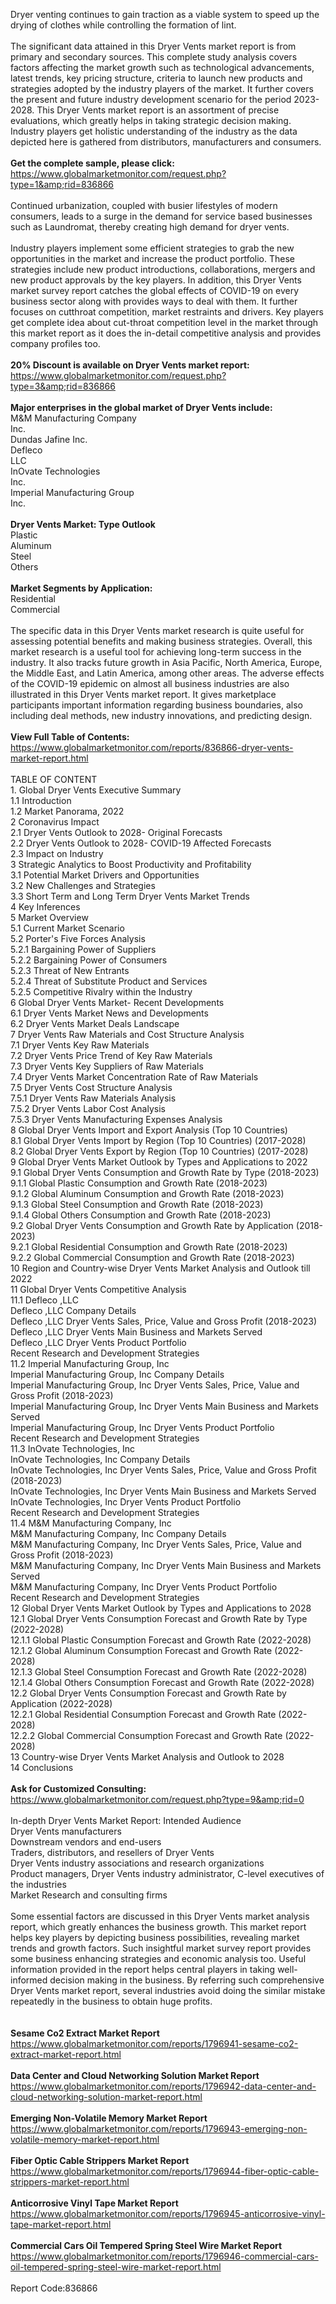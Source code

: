 Dryer venting continues to gain traction as a viable system to speed up the drying of clothes while controlling the formation of lint.<br /><br />The significant data attained in this Dryer Vents market report is from primary and secondary sources. This complete study analysis covers factors affecting the market growth such as technological advancements, latest trends, key pricing structure, criteria to launch new products and strategies adopted by the industry players of the market. It further covers the present and future industry development scenario for the period 2023-2028. This Dryer Vents market report is an assortment of precise evaluations, which greatly helps in taking strategic decision making. Industry players get holistic understanding of the industry as the data depicted here is gathered from distributors, manufacturers and consumers. <br /><br /><strong>Get the complete sample, please click:</strong><br /><a href="https://www.globalmarketmonitor.com/request.php?type=1&amp;rid=836866">https://www.globalmarketmonitor.com/request.php?type=1&amp;rid=836866</a><br /><br />Continued urbanization, coupled with busier lifestyles of modern consumers, leads to a surge in the demand for service based businesses such as Laundromat, thereby creating high demand for dryer vents.<br /><br />Industry players implement some efficient strategies to grab the new opportunities in the market and increase the product portfolio. These strategies include new product introductions, collaborations, mergers and new product approvals by the key players. In addition, this Dryer Vents market survey report catches the global effects of COVID-19 on every business sector along with provides ways to deal with them. It further focuses on cutthroat competition, market restraints and drivers. Key players get complete idea about cut-throat competition level in the market through this market report as it does the in-detail competitive analysis and provides company profiles too. <br /><br /><strong>20% Discount is available on Dryer Vents market report:</strong><br /><a href="https://www.globalmarketmonitor.com/request.php?type=3&amp;rid=836866">https://www.globalmarketmonitor.com/request.php?type=3&amp;rid=836866</a><br /><br /><strong>Major enterprises in the global market of Dryer Vents include:</strong><br /> M&amp;M Manufacturing Company<br /> Inc. <br />Dundas Jafine Inc. <br />Defleco <br />LLC <br />InOvate Technologies<br /> Inc. <br />Imperial Manufacturing Group<br /> Inc. <br /><br /><strong>Dryer Vents Market: Type Outlook</strong><br />Plastic <br />Aluminum <br />Steel <br />Others <br /><br /><strong>Market Segments by Application:</strong><br />Residential <br />Commercial <br /><br />The specific data in this Dryer Vents market research is quite useful for assessing potential benefits and making business strategies. Overall, this market research is a useful tool for achieving long-term success in the industry. It also tracks future growth in Asia Pacific, North America, Europe, the Middle East, and Latin America, among other areas. The adverse effects of the COVID-19 epidemic on almost all business industries are also illustrated in this Dryer Vents market report. It gives marketplace participants important information regarding business boundaries, also including deal methods, new industry innovations, and predicting design.<br /><br /><strong>View Full Table of Contents:</strong><br /><a href="https://www.globalmarketmonitor.com/reports/836866-dryer-vents-market-report.html">https://www.globalmarketmonitor.com/reports/836866-dryer-vents-market-report.html</a><br /><br />TABLE OF CONTENT<br />1. Global Dryer Vents Executive Summary<br />1.1 Introduction<br />1.2 Market Panorama, 2022<br />2 Coronavirus Impact<br />2.1 Dryer Vents Outlook to 2028- Original Forecasts<br />2.2 Dryer Vents Outlook to 2028- COVID-19 Affected Forecasts<br />2.3 Impact on Industry<br />3 Strategic Analytics to Boost Productivity and Profitability<br />3.1 Potential Market Drivers and Opportunities<br />3.2 New Challenges and Strategies<br />3.3 Short Term and Long Term Dryer Vents Market Trends<br />4 Key Inferences<br />5 Market Overview<br />5.1 Current Market Scenario<br />5.2 Porter's Five Forces Analysis<br />5.2.1 Bargaining Power of Suppliers<br />5.2.2 Bargaining Power of Consumers<br />5.2.3 Threat of New Entrants<br />5.2.4 Threat of Substitute Product and Services<br />5.2.5 Competitive Rivalry within the Industry<br />6 Global Dryer Vents Market- Recent Developments<br />6.1 Dryer Vents Market News and Developments<br />6.2 Dryer Vents Market Deals Landscape<br />7 Dryer Vents Raw Materials and Cost Structure Analysis<br />7.1 Dryer Vents Key Raw Materials<br />7.2 Dryer Vents Price Trend of Key Raw Materials<br />7.3 Dryer Vents Key Suppliers of Raw Materials<br />7.4 Dryer Vents Market Concentration Rate of Raw Materials<br />7.5 Dryer Vents Cost Structure Analysis<br />7.5.1 Dryer Vents Raw Materials Analysis<br />7.5.2 Dryer Vents Labor Cost Analysis<br />7.5.3 Dryer Vents Manufacturing Expenses Analysis<br />8 Global Dryer Vents Import and Export Analysis (Top 10 Countries)<br />8.1 Global Dryer Vents Import by Region (Top 10 Countries) (2017-2028)<br />8.2 Global Dryer Vents Export by Region (Top 10 Countries) (2017-2028)<br />9 Global Dryer Vents Market Outlook by Types and Applications to 2022<br />9.1 Global Dryer Vents Consumption and Growth Rate by Type (2018-2023)<br />9.1.1 Global Plastic Consumption and Growth Rate (2018-2023)<br />9.1.2 Global Aluminum Consumption and Growth Rate (2018-2023)<br />9.1.3 Global Steel Consumption and Growth Rate (2018-2023)<br />9.1.4 Global Others Consumption and Growth Rate (2018-2023)<br />9.2 Global Dryer Vents Consumption and Growth Rate by Application (2018-2023)<br />9.2.1  Global Residential Consumption and Growth Rate (2018-2023)<br />9.2.2  Global Commercial Consumption and Growth Rate (2018-2023)<br />10 Region and Country-wise Dryer Vents Market Analysis and Outlook till 2022<br />11 Global Dryer Vents Competitive Analysis<br />11.1 Defleco ,LLC<br />Defleco ,LLC Company Details<br />Defleco ,LLC Dryer Vents Sales, Price, Value and Gross Profit (2018-2023)<br />Defleco ,LLC Dryer Vents Main Business and Markets Served<br />Defleco ,LLC Dryer Vents Product Portfolio<br />Recent Research and Development Strategies<br />11.2 Imperial Manufacturing Group, Inc<br />Imperial Manufacturing Group, Inc Company Details<br />Imperial Manufacturing Group, Inc Dryer Vents Sales, Price, Value and Gross Profit (2018-2023)<br />Imperial Manufacturing Group, Inc Dryer Vents Main Business and Markets Served<br />Imperial Manufacturing Group, Inc Dryer Vents Product Portfolio<br />Recent Research and Development Strategies<br />11.3 InOvate Technologies, Inc<br />InOvate Technologies, Inc Company Details<br />InOvate Technologies, Inc Dryer Vents Sales, Price, Value and Gross Profit (2018-2023)<br />InOvate Technologies, Inc Dryer Vents Main Business and Markets Served<br />InOvate Technologies, Inc Dryer Vents Product Portfolio<br />Recent Research and Development Strategies<br />11.4 M&amp;M Manufacturing Company, Inc<br />M&amp;M Manufacturing Company, Inc Company Details<br />M&amp;M Manufacturing Company, Inc Dryer Vents Sales, Price, Value and Gross Profit (2018-2023)<br />M&amp;M Manufacturing Company, Inc Dryer Vents Main Business and Markets Served<br />M&amp;M Manufacturing Company, Inc Dryer Vents Product Portfolio<br />Recent Research and Development Strategies<br />12 Global Dryer Vents Market Outlook by Types and Applications to 2028<br />12.1 Global Dryer Vents Consumption Forecast and Growth Rate by Type (2022-2028)<br />12.1.1 Global Plastic Consumption Forecast and Growth Rate (2022-2028)<br />12.1.2 Global Aluminum Consumption Forecast and Growth Rate (2022-2028)<br />12.1.3 Global Steel Consumption Forecast and Growth Rate (2022-2028)<br />12.1.4 Global Others Consumption Forecast and Growth Rate (2022-2028)<br />12.2 Global Dryer Vents Consumption Forecast and Growth Rate by Application (2022-2028)<br />12.2.1 Global Residential Consumption Forecast and Growth Rate (2022-2028)<br />12.2.2 Global Commercial Consumption Forecast and Growth Rate (2022-2028)<br />13 Country-wise Dryer Vents Market Analysis and Outlook to 2028<br />14 Conclusions<br /><br /><strong>Ask for Customized Consulting:</strong><br /><a href="https://www.globalmarketmonitor.com/request.php?type=9&amp;rid=0">https://www.globalmarketmonitor.com/request.php?type=9&amp;rid=0</a><br /><br />In-depth Dryer Vents Market Report: Intended Audience<br />Dryer Vents manufacturers<br />Downstream vendors and end-users<br />Traders, distributors, and resellers of Dryer Vents<br />Dryer Vents industry associations and research organizations<br />Product managers, Dryer Vents industry administrator, C-level executives of the industries<br />Market Research and consulting firms<br /><br />Some essential factors are discussed in this Dryer Vents market analysis report, which greatly enhances the business growth. This market report helps key players by depicting business possibilities, revealing market trends and growth factors. Such insightful market survey report provides some business enhancing strategies and economic analysis too. Useful information provided in the report helps central players in taking well-informed decision making in the business. By referring such comprehensive Dryer Vents market report, several industries avoid doing the similar mistake repeatedly in the business to obtain huge profits.<br /><br /><strong><br /></strong><strong>Sesame Co2 Extract Market Report</strong><br /><a href="https://www.globalmarketmonitor.com/reports/1796941-sesame-co2-extract-market-report.html">https://www.globalmarketmonitor.com/reports/1796941-sesame-co2-extract-market-report.html</a><br /><br /><strong>Data Center and Cloud Networking Solution Market Report</strong><br /><a href="https://www.globalmarketmonitor.com/reports/1796942-data-center-and-cloud-networking-solution-market-report.html">https://www.globalmarketmonitor.com/reports/1796942-data-center-and-cloud-networking-solution-market-report.html</a><br /><br /><strong>Emerging Non-Volatile Memory Market Report</strong><br /><a href="https://www.globalmarketmonitor.com/reports/1796943-emerging-non-volatile-memory-market-report.html">https://www.globalmarketmonitor.com/reports/1796943-emerging-non-volatile-memory-market-report.html</a><br /><br /><strong>Fiber Optic Cable Strippers Market Report</strong><br /><a href="https://www.globalmarketmonitor.com/reports/1796944-fiber-optic-cable-strippers-market-report.html">https://www.globalmarketmonitor.com/reports/1796944-fiber-optic-cable-strippers-market-report.html</a><br /><br /><strong>Anticorrosive Vinyl Tape Market Report</strong><br /><a href="https://www.globalmarketmonitor.com/reports/1796945-anticorrosive-vinyl-tape-market-report.html">https://www.globalmarketmonitor.com/reports/1796945-anticorrosive-vinyl-tape-market-report.html</a><br /><br /><strong>Commercial Cars Oil Tempered Spring Steel Wire Market Report</strong><br /><a href="https://www.globalmarketmonitor.com/reports/1796946-commercial-cars-oil-tempered-spring-steel-wire-market-report.html">https://www.globalmarketmonitor.com/reports/1796946-commercial-cars-oil-tempered-spring-steel-wire-market-report.html</a><br /><br />Report Code:836866</p>
